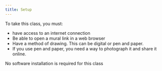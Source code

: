 ```yaml
---
title: Setup
---
```


To take this class, you must:
- have access to an internet connection
- Be able to open a mural link in a web browser
- Have a method of drawing. This can be digital or pen and paper.
- If you use pen and paper, you need a way to photograph it and share it online.

No software installation is required for this class


